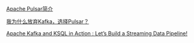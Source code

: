 [Apache Pulsar简介](https://www.cnblogs.com/hzmark/p/pulsar.html)

[我为什么放弃Kafka，选择Pulsar？](https://www.modb.pro/db/44555)

[Apache Kafka and KSQL in Action : Let’s Build a Streaming Data Pipeline!](https://talks.rmoff.net/pZC6Za/apache-kafka-and-ksql-in-action-lets-build-a-streaming-data-pipeline)

